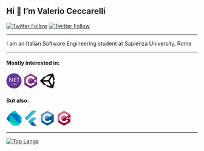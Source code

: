 ## Hi 👋 I’m Valerio Ceccarelli

[<img alt="Twitter Follow" src="https://img.shields.io/twitter/url?label=ValerioCeccare1&style=social&url=https%3A%2F%2Ftwitter.com%2FValerioCeccare1">](https://twitter.com/ValerioCeccare1) [<img alt="Twitter Follow" src="https://img.shields.io/twitter/url?label=Valerio.Ceccarelli&logo=instagram&style=social&url=https%3A%2F%2Fwww.instagram.com%2Fvalerio.ceccarelli%2F">](https://www.instagram.com/valerio.ceccarelli/)

---

I am an Italian Software Engineering student at Sapienza University, Rome

---

#### Mostly interested in:

<img src="https://github.com/devicons/devicon/blob/master/icons/dotnetcore/dotnetcore-original.svg" alt="dotnet logo" width="40" height="40" /> <img src="https://github.com/devicons/devicon/blob/master/icons/csharp/csharp-original.svg" alt="csharp logo" width="40" height="40" /> <img src="https://github.com/devicons/devicon/blob/master/icons/unity/unity-original.svg" alt="csharp logo" width="40" height="40" />

#### But also:

<img src="https://github.com/devicons/devicon/blob/master/icons/dart/dart-original.svg" alt="dotnet logo" width="40" height="40" /> <img src="https://github.com/devicons/devicon/blob/master/icons/flutter/flutter-original.svg" alt="dotnet logo" width="40" height="40" /> <img src="https://github.com/devicons/devicon/blob/master/icons/c/c-original.svg" alt="dotnet logo" width="40" height="40" /> <img src="https://github.com/devicons/devicon/blob/master/icons/cplusplus/cplusplus-original.svg" alt="dotnet logo" width="40" height="40" />

---

[![Top Langs](https://github-readme-stats.vercel.app/api/top-langs/?username=ValerioCeccarelli&theme=radical)](https://github.com/anuraghazra/github-readme-stats)
